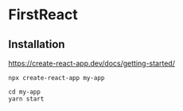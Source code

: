 # FirstReact

## Installation

https://create-react-app.dev/docs/getting-started/

```console
npx create-react-app my-app
```

```console
cd my-app
yarn start
```